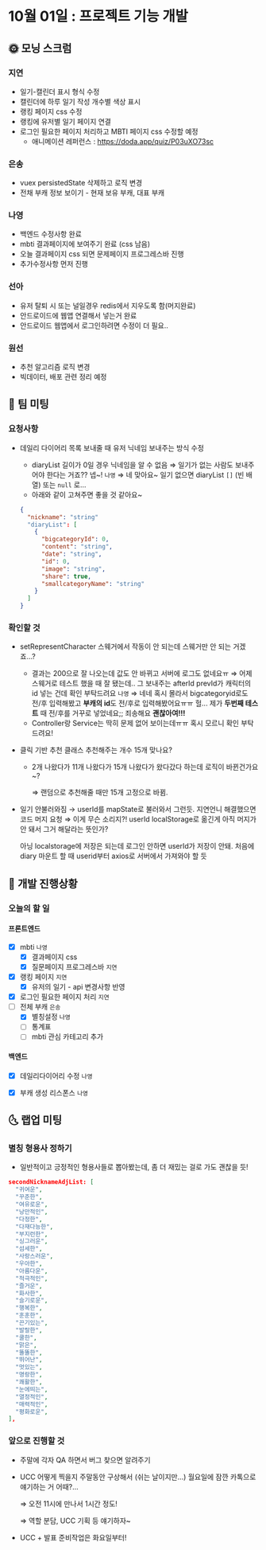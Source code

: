 # 10월 01일 : 프로젝트 기능 개발

## 🌞 모닝 스크럼

### 지연

- 일기-캘린더 표시 형식 수정
- 캘린더에 하루 일기 작성 개수별 색상 표시
- 랭킹 페이지 css 수정
- 랭킹에 유저별 일기 페이지 연결
- 로그인 필요한 페이지 처리하고 MBTI 페이지 css 수정할 예정
  - 애니메이션 레퍼런스 : https://doda.app/quiz/P03uXO73sc

### 은송

- vuex persistedState 삭제하고 로직 변경
- 전채 부캐 정보 보이기 - 현재 보유 부캐, 대표 부캐

### 나영

- 백엔드 수정사항 완료
- mbti 결과페이지에 보여주기 완료 (css 남음)
- 오늘 결과페이지 css 되면 문제페이지 프로그레스바 진행
- 추가수정사항 먼저 진행

### 선아

- 유저 탈퇴 시 또는 널일경우 redis에서 지우도록 함(머지완료)
- 안드로이드에 웹앱 연결해서 넣는거 완료
- 안드로이드 웹앱에서 로그인하려면 수정이 더 필요..

### 원선

- 추천 알고리즘 로직 변경
- 빅데이터, 배포 관련 정리 예정



## 💬 팀 미팅

### 요청사항

- 데일리 다이어리 목록 보내줄 때 유저 닉네임 보내주는 방식 수정

  - diaryList 길이가 0일 경우 닉네임을 알 수 없음 ⇒ 일기가 없는 사람도 보내주어야 한다는 거죠?? 넵~! `나영` ⇒ 네 맞아요~ 일기 없으면 diaryList `[]` (빈 배열) 또는 `null` 로...
  - 아래와 같이 고쳐주면 좋을 것 같아요~

  ```json
  {
  	"nickname": "string"
  	"diaryList": [
  	  {
  	    "bigcategoryId": 0,
  	    "content": "string",
  	    "date": "string",
  	    "id": 0,
  	    "image": "string",
  	    "share": true,
  	    "smallcategoryName": "string"
  	  }
  	]
  }
  ```

### 확인할 것

- setRepresentCharacter 스웨거에서 작동이 안 되는데 스웨거만 안 되는 거겠죠...?
  - 결과는 200으로 잘 나오는데 값도 안 바뀌고 서버에 로그도 없네요ㅠ ⇒ 어제 스웨거로 테스트 했을 때 잘 됐는데.. 그 보내주는 afterId prevId가 캐릭터의 id 넣는 건데 확인 부탁드려요 `나영` ⇒ 네네 혹시 몰라서 bigcategoryid로도 전/후 입력해봤고 **부캐의 id**도 전/후로 입력해봤어요ㅠㅠ 헐... 제가 **두번째 테스트** 때 전/후를 거꾸로 넣었네요;; 죄송해요 **괜찮아여!!!**
  - Controller랑 Service는 딱히 문제 없어 보이는데ㅠㅠ 혹시 모르니 확인 부탁드려요!

- 클릭 기반 추천 클래스 추천해주는 개수 15개 맞나요?

  - 2개 나왔다가 11개 나왔다가 15개 나왔다가 왔다갔다 하는데 로직이 바뀐건가요~?

    ⇒ 랜덤으로 추천해줄 때만 15개 고정으로 바뀜.

- 일기 안불러와짐 → userId를 mapState로 불러와서 그런듯. 지연언니 해결했으면 코드 머지 요청 ⇒ 이게 무슨 소리지?! userId localStorage로 옮긴게 아직 머지가 안 돼서 그거 해달라는 뜻인가?

  아닝 localstorage에 저장은 되는데 로그인 안하면 userId가 저장이 안돼. 처음에 diary 마운트 할 때 userid부터 axios로 서버에서 가져와야 할 듯



## 📒 개발 진행상황

### 오늘의 할 일

#### 프론트엔드

- [x]  mbti `나영`
    - [x]  결과페이지 css
    - [x]  질문페이지 프로그레스바 `지연`
- [x]  랭킹 페이지 `지연`
    - [x]  유저의 일기 - api 변경사항 반영
- [x]  로그인 필요한 페이지 처리 `지연`
- [ ]  전체 부캐 `은송`
    - [x]  별칭설정 `나영`
    - [ ]  통계표
    - [ ]  mbti 관심 카테고리 추가

#### 백엔드

- [x]  데일리다이어리 수정 `나영`
- [x]  부캐 생성 리스폰스 `나영`




## 🌜 랩업 미팅

### 별칭 형용사 정하기

- 일반적이고 긍정적인 형용사들로 뽑아봤는데, 좀 더 재밌는 걸로 가도 괜찮을 듯!

```json
secondNicknameAdjList: [
  "귀여운",
  "꾸준한",
  "여유로운",
  "낭만적인",
  "다정한",
  "다재다능한",
  "부지런한",
  "싱그러운",
  "섬세한",
  "사랑스러운",
  "우아한",
  "아름다운",
  "적극적인",
  "즐거운",
  "화사한",
  "슬기로운",
  "행복한",
  "훈훈한",
  "끈기있는",
  "발랄한",
  "쿨한",
  "맑은",
  "똘똘한",
  "뛰어난",
  "멋있는",
  "명랑한",
  "쾌활한",
  "눈에띄는",
  "열정적인",
  "매력적인",
  "평화로운",
],
```

### 앞으로 진행할 것

- 주말에 각자 QA 하면서 버그 찾으면 알려주기

- UCC 어떻게 찍을지 주말동안 구상해서 (쉬는 날이지만...) 월요일에 잠깐 카톡으로 얘기하는 거 어때?...

  ⇒ 오전 11시에 만나서 1시간 정도!

  ⇒ 역할 분담, UCC 기획 등 얘기하자~

- UCC + 발표 준비작업은 화요일부터!